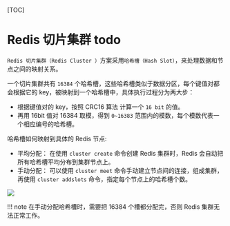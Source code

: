 
[TOC]
# Redis 切片集群 todo

`Redis 切片集群（Redis Cluster ）`方案采用`哈希槽（Hash Slot）`，来处理数据和节点之间的映射关系。

一个切片集群共有 `16384` 个哈希槽，这些哈希槽类似于数据分区，每个键值对都会根据它的 key，被映射到一个哈希槽中，具体执行过程分为两大步：

- 根据键值对的 key，按照 CRC16 算法 计算一个 `16 bit` 的值。
- 再用 16bit 值对 16384 取模，得到 `0~16383` 范围内的模数，每个模数代表一个相应编号的哈希槽。

哈希槽如何映射到具体的 Redis 节点:

- 平均分配： 在使用 `cluster create` 命令创建 Redis 集群时，Redis 会自动把所有哈希槽平均分布到集群节点上。
- 手动分配： 可以使用 `cluster meet` 命令手动建立节点间的连接，组成集群，再使用 `cluster addslots` 命令，指定每个节点上的哈希槽个数。

![](https://camo.githubusercontent.com/cacedaf481a95bf367730009c5ccfd24cc92e6292755c41dba020f498a172aac/68747470733a2f2f63646e2e7869616f6c696e636f64696e672e636f6d2f67682f7869616f6c696e636f6465722f72656469732f2545352538352541422545382538322541312545362539362538372f72656469732545352538382538372545372538392538372545392539422538362545372542452541342545362539382541302545352542302538342545352538382538362545352542382538332545352538352542332545372542332542422e6a7067)

!!! note
	在手动分配哈希槽时，需要把 16384 个槽都分配完，否则 Redis 集群无法正常工作。

